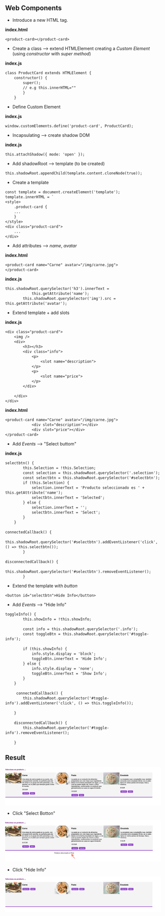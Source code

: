 ## Web Components

+ Introduce a new HTML tag.

**index.html**

```
<product-card></product-card>
```

+ Create a class --> extend HTMLElement creating a *Custom Element* (using *constructor* with *super method*)

**index.js**

```
class ProductCard extends HTMLElement {
    constructor() {
        super();
        // e.g this.innerHTML=""
        }
    }
```

+ Define Custom Element

**index.js**

```
window.customElements.define('product-card', ProductCard);
```

+ Incapsulating --> create shadow DOM

**index.js**

```
this.attachShadow({ mode: 'open' });
```

+ Add shadowRoot --> template (to be created)
```
this.shadowRoot.appendChild(template.content.cloneNode(true));
```

+ Create a template

```
const template = document.createElement('template');
template.innerHTML = `
<style>
    .product-card {
    ...
    }
</style>
<div class="product-card">
    ...
</div>
```

+ Add attributes --> *name*, *avatar*

**index.html**
```
<product-card name="Carne" avatar="/img/carne.jpg">
</product-card>
```

**index.js**
```
this.shadowRoot.querySelector('h3').innerText =
            this.getAttribute('name');
        this.shadowRoot.querySelector('img').src = this.getAttribute('avatar');
```

+ Extend template + add slots

**index.js**
```
<div class="product-card">
    <img />
    <div>
        <h3></h3>
        <div class="info">
            <p>
                <slot name="description">
            </p>
            <p>
                <slot name="price">
            </p>
        </div>
        
    </div>
</div>
```

**index.html**
```
<product-card name="Carne" avatar="/img/carne.jpg">
            <div slot="description"></div>
            <div slot="price"></div>
</product-card>
```

+ Add *Events* --> "Select buttom"

**index.js**
```
selectbtn() {
        this.Selection = !this.Selection;
        const selection = this.shadowRoot.querySelector('.selection');
        const selectbtn = this.shadowRoot.querySelector('#selectbtn');
        if (this.Selection) {
            selection.innerText = 'Producto seleccionado es ' + this.getAttribute('name');
            selectbtn.innerText = 'Selected';
        } else {
            selection.innerText = '';
            selectbtn.innerText = 'Select';
        }
    }
    
connectedCallback() {
       this.shadowRoot.querySelector('#selectbtn').addEventListener('click', () => this.selectbtn());
        }
        
disconnectedCallback() {
        this.shadowRoot.querySelector('#selectbtn').removeEventListener();
        }
```

+ Extend the template with *button*

```
<button id="selectbtn">Hide Info</button>
```

+ Add *Events* --> "Hide Info"

```
toggleInfo() {
        this.showInfo = !this.showInfo;

        const info = this.shadowRoot.querySelector('.info');
        const toggleBtn = this.shadowRoot.querySelector('#toggle-info');

        if (this.showInfo) {
            info.style.display = 'block';
            toggleBtn.innerText = 'Hide Info';
        } else {
            info.style.display = 'none';
            toggleBtn.innerText = 'Show Info';
        }
    }
    
     connectedCallback() {
        this.shadowRoot.querySelector('#toggle-info').addEventListener('click', () => this.toggleInfo());
        
    }

    disconnectedCallback() {
        this.shadowRoot.querySelector('#toggle-info').removeEventListener();

    }
```


## Result 

![Web](/images/body.png)

+ Click "Select Botton"

![Web](/images/select.png)

+ Click "Hide Info"

![Web](/images/info.png)

